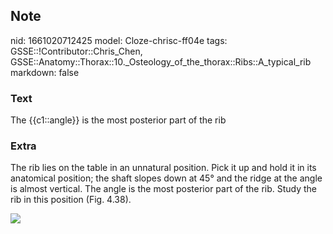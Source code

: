 ## Note
nid: 1661020712425
model: Cloze-chrisc-ff04e
tags: GSSE::!Contributor::Chris_Chen, GSSE::Anatomy::Thorax::10._Osteology_of_the_thorax::Ribs::A_typical_rib
markdown: false

### Text
<div class='toggle'>
  The {{c1::angle}} is the most posterior part of the rib
</div>

### Extra
<p class="" id="aabfae91-9eb6-4557-b4fc-bb546ea2918e">The rib lies
on the table in an unnatural position. Pick it up and hold it in
its anatomical position; the shaft slopes down at 45° and the ridge
at the angle is almost vertical. The angle is the most posterior
part of the rib. Study the rib in this position (Fig. 4.38).
<p class="" id="aabfae91-9eb6-4557-b4fc-bb546ea2918e"><img src= 
"paste-5d3bb176b25801d36004d1e188f2133d7d0279fb.png">
